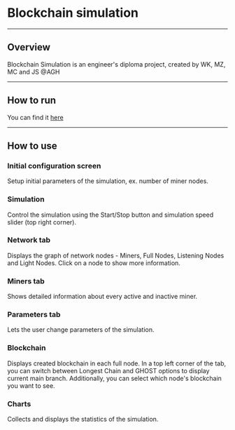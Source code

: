 # Blockchain simulation

---

## Overview
Blockchain Simulation is an engineer's diploma project, created by WK, MZ, MC and JS @AGH

---

## How to run

You can find it [here](https://www.degree-project2022-23.gihub.io/blockchain-simulation)

---

## How to use

### Initial configuration screen 

Setup initial parameters of the simulation, ex. number of miner nodes.

### Simulation

Control the simulation using the Start/Stop button and simulation speed slider (top right corner).

### Network tab

Displays the graph of network nodes - Miners, Full Nodes, Listening Nodes and Light Nodes. Click on a node to show more information.

### Miners tab

Shows detailed information about every active and inactive miner.

### Parameters tab

Lets the user change parameters of the simulation.

### Blockchain

Displays created blockchain in each full node. In a top left corner of the tab, you can switch between Longest Chain and GHOST options to display current main branch. Additionally, you can select which node's blockchain you want to see.

### Charts

Collects and displays the statistics of the simulation.

